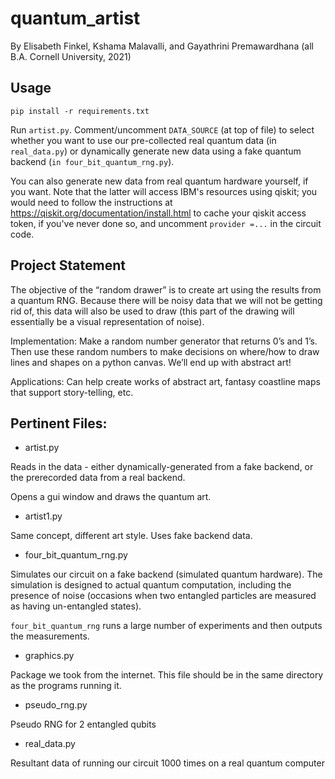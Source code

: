 # quantum_artist

By Elisabeth Finkel, Kshama Malavalli, and Gayathrini Premawardhana (all B.A. Cornell University, 2021)

## Usage

`pip install -r requirements.txt`

Run `artist.py`. Comment/uncomment `DATA_SOURCE` (at top of file) to select whether you want to use our pre-collected real quantum data (in `real_data.py`) or dynamically generate new data using a fake quantum backend (`in four_bit_quantum_rng.py`).

You can also generate new data from real quantum hardware yourself, if you want. Note that the latter will access IBM's resources using qiskit; you would need to follow the instructions at https://qiskit.org/documentation/install.html to cache your qiskit access token, if you've never done so, and uncomment `provider =...` in the circuit code.

## Project Statement

The objective of the “random drawer” is to create art using the results from a quantum RNG. Because there will be noisy data that we will not be getting rid of, this data will also be used to draw (this part of the drawing will essentially be a visual representation of noise).

Implementation: Make a random number generator that returns 0’s and 1’s. Then use these random numbers to make decisions on where/how to draw lines and shapes on a python canvas. We’ll end up with abstract art!

Applications: Can help create works of abstract art, fantasy coastline maps that support story-telling, etc.

## Pertinent Files:

* artist.py

Reads in the data - either dynamically-generated from a fake backend, or the prerecorded data from a real backend.

Opens a gui window and draws the quantum art.

* artist1.py

Same concept, different art style. Uses fake backend data.

* four_bit_quantum_rng.py

Simulates our circuit on a fake backend (simulated quantum hardware). The simulation is designed to actual quantum computation, including the presence of noise (occasions when two entangled particles are measured as having un-entangled states).

`four_bit_quantum_rng` runs a large number of experiments and then outputs the measurements.

* graphics.py

Package we took from the internet. This file should be in the same directory as the programs running it.

* pseudo_rng.py

Pseudo RNG for 2 entangled qubits

* real_data.py

Resultant data of running our circuit 1000 times on a real quantum computer
